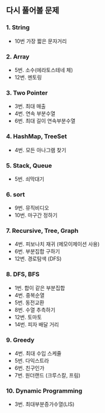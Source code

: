 ## 다시 풀어볼 문제

### 1. String
- 10번 가장 짧은 문자거리

### 2. Array
- 5번. 소수(에라토스테네 체)
- 12번. 멘토링 

### 3. Two Pointer
- 3번. 최대 매출
- 4번. 연속 부분수열
- 6번. 최대 길이 연속부분수열 

### 4. HashMap, TreeSet
- 4번. 모든 아나그램 찾기

### 5. Stack, Queue
- 5번. 쇠막대기

### 6. sort
- 9번. 뮤직비디오
- 10번. 마구간 정하기

### 7. Recursive, Tree, Graph
- 4번. 피보나치 재귀 (메모이제이션 사용)
- 6번. 부분집합 구하기
- 12번. 경로탐색 (DFS)

### 8. DFS, BFS
- 1번. 합이 같은 부분집합
- 4번. 중복순열
- 5번. 동전교환
- 8번. 수열 추측하기
- 12번. 토마토
- 14번. 피자 배달 거리

### 9. Greedy
- 4번. 최대 수입 스케쥴
- 5번. 다익스트라
- 6번. 친구인가
- 7번. 원더랜드 (크루스칼, 프림)

### 10. Dynamic Programming
- 3번. 최대부분증가수열(LIS)